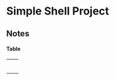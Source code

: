 # Simple Shell Project

## Notes

#### Table
 |           |                   |
 | --------- | ----------------- |
 |           |                   |
 |           |                   |
 |           |                   |
 |           |                   |
 |           |                   |
 |           |                   |



